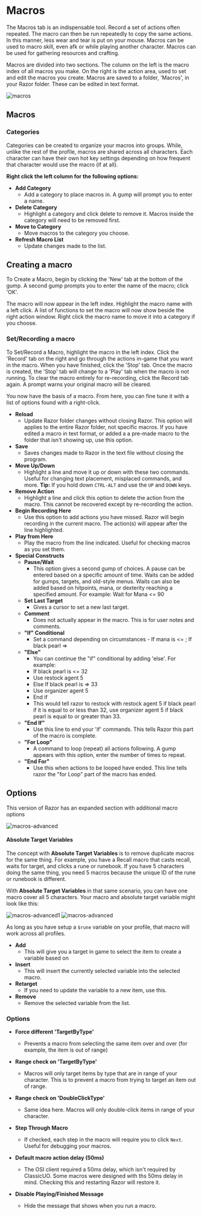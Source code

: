 # Macros

The Macros tab is an indispensable tool. Record a set of actions often repeated. The macro can then be run repeatedly to copy the same actions. In this manner, less wear and tear is put on your mouse. Macros can be used to macro skill, even afk or while playing another character. Macros can be used for gathering resources and crafting.

Macros are divided into two sections. The column on the left is the macro index of all macros you make. On the right is the action area, used to set and edit the macros you create. Macros are saved to a folder, 'Macros', in your Razor folder. These can be edited in text format.

![macros](../images/macros.png)

## Macros

### Categories

Categories can be created to organize your macros into groups. While, unlike the rest of the profile, macros are shared across all characters. Each character can have their own hot key settings depending on how frequent that character would use the macro (if at all).

**Right click the left column for the following options:**

* **Add Category**
    - Add a category to place macros in. A gump will prompt you to enter a name.
* **Delete Category**
    - Highlight a category and click delete to remove it. Macros inside the category will need to be removed first.
* **Move to Category**
    - Move macros to the category you choose.
* **Refresh Macro List**
    - Update changes made to the list.

## Creating a macro

To Create a Macro, begin by clicking the 'New' tab at the bottom of the gump. A second gump prompts you to enter the name of the macro; click 'OK'.

The macro will now appear in the left index. Highlight the macro name with a left click. A list of functions to set the macro will now show beside the right action window. Right click the macro name to move it into a category if you choose.

### Set/Recording a macro

To Set/Record a Macro, highlight the macro in the left index. Click the 'Record' tab on the right and go through the actions in-game that you want in the macro. When you have finished, click the 'Stop' tab. Once the macro is created, the 'Stop' tab will change to a 'Play' tab when the macro is not running. To clear the macro entirely for re-recording, click the Record tab again. A prompt warns your original macro will be cleared.

You now have the basis of a macro. From here, you can fine tune it with a list of options found with a right-click.

* **Reload**
    * Update Razor folder changes without closing Razor. This option will applies to the entire Razor folder, not specific macros. If you have edited a macro in text format, or added a a pre-made macro to the folder that isn't showing up, use this option.
* **Save**
    * Saves changes made to Razor in the text file without closing the program.
* **Move Up/Down**
    * Highlight a line and move it up or down with these two commands. Useful for changing text placement, misplaced commands, and more. **Tip:** If you hold down `CTRL-ALT` and use the `UP` and `DOWN` keys.
* **Remove Action**
    * Highlight a line and click this option to delete the action from the macro. This cannot be recovered except by re-recording the action.
* **Begin Recording Here**
    * Use this option to add actions you have missed. Razor will begin recording in the current macro. The action(s) will appear after the line highlighted.
* **Play from Here**
    * Play the macro from the line indicated. Useful for checking macros as you set them.
* **Special Constructs**    
    * **Pause/Wait**
        * This option gives a second gump of choices. A pause can be entered based on a specific amount of time. Waits can be added for gumps, targets, and old-style menus. Waits can also be added based on hitpoints, mana, or dexterity reaching a specified amount.
        For example: Wait for Mana <= 90
    * **Set Last Target**
        * Gives a cursor to set a new last target.
    * **Comment**
        * Does not actually appear in the macro. This is for user notes and comments.
    * **"If" Conditional**
        * Set a command depending on circumstances - If mana is <= ; If black pearl =>
    * **"Else"**
        * You can continue the "if" conditional by adding 'else'. For example: 
        * If black pearl is <= 32
        * Use restock agent 5
        * Else If black pearl is => 33
        * Use organizer agent 5
        * End if
        * This would tell razor to restock with restock agent 5 if black pearl if it is equal to or less than 32, use organizer agent 5 if black pearl is equal to or greater than 33.
    * **"End If"**
        * Use this line to end your 'if' commands. This tells Razor this part of the macro is complete.
    * **"For Loop"**
        * A command to loop (repeat) all actions following. A gump appears with this option, enter the number of times to repeat.
    * **"End For"**
        * Use this when actions to be looped have ended. This line tells razor the "for Loop" part of the macro has ended.

## Options

This version of Razor has an expanded section with additional macro options

![macros-advanced](../images/macros-options.png)

#### Absolute Target Variables

The concept with **Absolute Target Variables** is to remove duplicate macros for the same thing. For example, you have a Recall macro that casts recall, waits for target, and clicks a rune or runebook. If you have 5 characters doing the same thing, you need 5 macros because the unique ID of the rune or runebook is different.

With **Absolute Target Variables** in that same scenario, you can have one macro cover all 5 characters. Your macro and absolute target variable might look like this:


![macros-advanced1](../images/macros-advanced-at1.png) ![macros-advanced](images/macros-advanced-at.png)

As long as you have setup a `$rune` variable on your profile, that macro will work across all profiles.

* **Add**
    * This will give you a target in game to select the item to create a variable based on
* **Insert**
    * This will insert the currently selected variable into the selected macro.
* **Retarget**
    * If you need to update the variable to a new item, use this.
* **Remove**
    * Remove the selected variable from the list.

### Options

* **Force different 'TargetByType'**
    * Prevents a macro from selecting the same item over and over (for example, the item is out of range)
* **Range check on 'TargetByType'**
    * Macros will only target items by type that are in range of your character. This is to prevent a macro from trying to target an item out of range.
* **Range check on 'DoubleClickType'**
    * Same idea here. Macros will only double-click items in range of your character.
* **Step Through Macro**
    * If checked, each step in the macro will require you to click `Next`. Useful for debugging your macros.

* **Default macro action delay (50ms)**
    - The OSI client required a 50ms delay, which isn't required by ClassicUO. Some macros were designed with ths 50ms delay in mind. Checking this and restarting Razor will restore it. 
* **Disable Playing/Finished Message**
    - Hide the message that shows when you run a macro.
